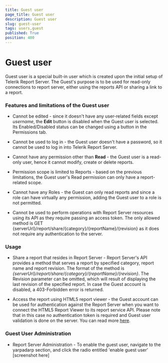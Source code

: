 ```yaml
---
title: Guest user
page_title: Guest user
description: Guest user
slug: guest-user
tags: users,guest
published: True
position: 400
---
```


# Guest user

Guest user is a special built-in user which is created upon the initial setup of Telerik Report Server. The Guest's purpose is to be used for read-only connections to report server, either using the reports API or sharing a link to a report.

### Features and limitations of the Guest user

-	Cannot be edited - since it doesn't have any user-related fields except *username*, the **Edit** button is disabled when the Guest user is selected. Its Enabled/Disabled status can be changed using a button in the Permissions tab.

-	Cannot be used to log in - the Guest user doesn't have a password, so it cannot be used to log in into Telerik Report Server.

-	Cannot have any permission other than **Read** - the Guest user is a read-only user, hence it cannot modify, create or delete reports.

-	Permission scope is limited to Reports - based on the previous limitations, the Guest user's Read permission can only have a report-related scope.

-	Cannot have any Roles - the Guest can only read reports and since a role can have virtually any permission, adding the Guest user to a role is not permitted.

- Cannot be used to perform operations with Report Server resources using its API as they require passing an access token. The only allowed method is GET {serverUrl}/report/share/{category}/{reportName}/{revision} as it does not require any authentication to the server.

### Usage

-	Share a report that resides in Report Server - Report Server's API provides a method that serves a report by specified category, report name and report revision. The format of the method is *{serverUrl}/report/share/{category}/{reportName}/{revision}*. The Revision parameter can be omitted, which will result of displaying the last revision of the specified report. In case the Guest account is disabled, a 403-Forbidden error is returned.

-	Access the report using HTML5 report viewer - the Guest account can be used for authentication against the Report Server when you want to connect the HTML5 Report Viewer to its report service API. Please note that in this case no authentication token is required and Guest user validation is done on the server. You can read more [here](https://docs.telerik.com/reporting/html5-report-viewer-howto-use-it-with-reportserver "Configuring the HTML5 Report Viewer to work with Report Server").

### Guest User Administration

- Report Server Administration - To enable the guest user, navigate to the yarpadarp section, and click the radio entitled 'enable guest user' [screenshot here]
